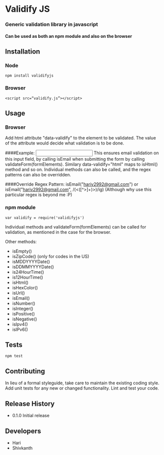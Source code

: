 Validify JS
=========

### Generic validation library in javascript
#### Can be used as both an npm module and also on the browser

## Installation
### Node 
```
npm install validifyjs
```

### Browser 
```
<script src=“validify.js”></script>
```

## Usage
### Browser
Add html attribute "data-validify" to the element to be validated.
The value of the attribute would decide what validation is to be done.

####Example:
<input type="text" data-validify="email" />
This ensures email validation on this input field, by calling isEmail when submitting the form by calling validateForm(formElements).
Similary data-validify="html" maps to isHtml() method and so on.
Individual methods can also be called, and the regex patterns can also be overridden.

####Override Regex Pattern:
isEmail("hariv2992@gmail.com") or isEmail("hariv2992@gmail.com", /(<([^>]+)>)/ig) (Although why use this particular regex is beyond me :P)

### npm module
```
var validify = require('validifyjs')
```

Individual methods and validateForm(formElements) can be called for validation, as mentioned in the case for the browser.


Other methods:
* isEmpty()
* isZipCode() (only for codes in the US)
* isMDDYYYYDate()
* isDDMMYYYYDate()
* is24HourTime()
* is12HourTime()
* isHtml()
* isHexColor()
* isUrl()
* isEmail()
* isNumber()
* isInteger()
* isPositive()
* isNegative()
* isIpv4()
* isIPv6()

## Tests
```
npm test
```

## Contributing
In lieu of a formal styleguide, take care to maintain the existing coding style.
Add unit tests for any new or changed functionality. Lint and test your code.
## Release History
* 0.1.0 Initial release

## Developers
* Hari
* Shivkanth
